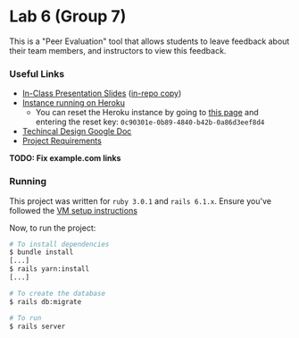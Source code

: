 # Lab 6 (Group 7)

This is a "Peer Evaluation" tool that allows students to leave feedback about their team members, and instructors to view this feedback.

### Useful Links

- [In-Class Presentation Slides](https://example.com) ([in-repo copy](https://example.com))
- [Instance running on Heroku](https://example.com)
  - You can reset the Heroku instance by going to [this page](https://example.com/full-system-reset-for-testing-only) and entering the reset key: `0c90301e-0b89-4840-b42b-0a86d3eef8d4`
- [Techincal Design Google Doc](https://docs.google.com/document/d/1KgCAbVPM08bGoA2ufydmyairl9aemQLfCDW1XnZ03Us/edit?usp=sharing)
- [Project Requirements](http://web.cse.ohio-state.edu/~giles.25/3901/labs/project6.html)

**TODO: Fix example.com links**

### Running

This project was written for `ruby 3.0.1` and `rails 6.1.x`. Ensure you've followed the [VM setup instructions](http://web.cse.ohio-state.edu/~giles.25/3901/resources/vm-install.html)

Now, to run the project:
```bash
# To install dependencies
$ bundle install
[...]
$ rails yarn:install
[...]

# To create the database
$ rails db:migrate

# To run
$ rails server
```
